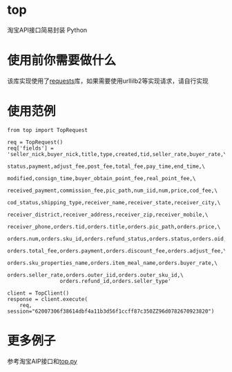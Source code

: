 top
===

淘宝API接口简易封装 Python

使用前你需要做什么
=================

该库实现使用了[requests](https://pypi.python.org/pypi/requests)库，如果需要使用urllilb2等实现请求，请自行实现

使用范例
=======


    from top import TopRequest

    req = TopRequest()
    req['fields'] = 'seller_nick,buyer_nick,title,type,created,tid,seller_rate,buyer_rate,\
                     status,payment,adjust_fee,post_fee,total_fee,pay_time,end_time,\
                     modified,consign_time,buyer_obtain_point_fee,real_point_fee,\
                     received_payment,commission_fee,pic_path,num_iid,num,price,cod_fee,\
                     cod_status,shipping_type,receiver_name,receiver_state,receiver_city,\
                     receiver_district,receiver_address,receiver_zip,receiver_mobile,\
                     receiver_phone,orders.tid,orders.title,orders.pic_path,orders.price,\
                     orders.num,orders.sku_id,orders.refund_status,orders.status,orders.oid,\
                     orders.total_fee,orders.payment,orders.discount_fee,orders.adjust_fee,\
                     orders.sku_properties_name,orders.item_meal_name,orders.buyer_rate,\
                     orders.seller_rate,orders.outer_iid,orders.outer_sku_id,\
                     orders.refund_id,orders.seller_type'

    client = TopClient()
    response = client.execute(
        req, session="62007306f38614dbf4a11b3d56f1ccff87c350ZZ96d0782670923820")


更多例子
=====

参考淘宝AIP接口和[top.py](https://github.com/thomashuang/top/blob/master/top.py)

